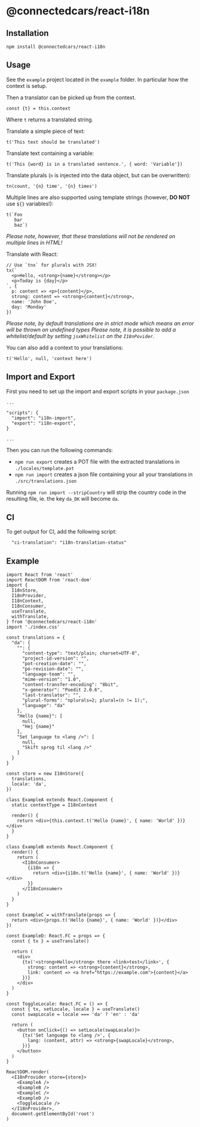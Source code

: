 # @connectedcars/react-i18n

## Installation

`npm install @connectedcars/react-i18n`

## Usage

See the `example` project located in the `example` folder. In particular how the context is setup.

Then a translator can be picked up from the context.

`const {t} = this.context`

Where `t` returns a translated string.

Translate a simple piece of text:

`t('This text should be translated')`

Translate text containing a variable:

`t('This {word} is in a translated sentence.', { word: 'Variable'})`

Translate plurals (`n` is injected into the data object, but can be overwritten):

`tn(count, '{n} time', '{n} times')`

Multiple lines are also supported using template strings (however, **DO NOT** use `${}` variables!):

```
t(`Foo
   bar
   baz`)
```

*Please note, however, that these translations will not be rendered on multiple lines in HTML!*

Translate with React:

```
// Use `tnx` for plurals with JSX!
tx(`
  <p>Hello, <strong>{name}</strong></p>
  <p>Today is {day}</p>
`, {
  p: content => <p>{content}</p>,
  strong: content => <strong>{content}</strong>,
  name: 'John Doe',
  day: 'Monday'
})
```

*Please note, by default translations are in strict mode which means an error will be thrown on undefined types*
*Please note, it is possible to add a whitelist/default by setting `jsxWhitelist` on the `I18nPovider`.*

You can also add a context to your translations:

`t('Hello', null, 'context here')`

## Import and Export

First you need to set up the import and export scripts in your `package.json`
```
...

"scripts": {
  "import": "i18n-import",
  "export": "i18n-export",
}

...
```

Then you can run the following commands:
* `npm run export` creates a POT file with the extracted translations in `./locales/template.pot`
* `npm run import` creates a json file containing your all your translations in `./src/translations.json`

Running `npm run import --stripCountry` will strip the country code in the resulting file, ie. the key `da_DK` will become `da`.

## CI

To get output for CI, add the following script:
```
  "ci-translation": "i18n-translation-status"
```

## Example
```tsx
import React from 'react'
import ReactDOM from 'react-dom'
import {
  I18nStore,
  I18nProvider,
  I18nContext,
  I18nConsumer,
  useTranslate,
  withTranslate,
} from '@connectedcars/react-i18n'
import './index.css'

const translations = {
  "da": {
    "": {
      "content-type": "text/plain; charset=UTF-8",
      "project-id-version": "",
      "pot-creation-date": "",
      "po-revision-date": "",
      "language-team": "",
      "mime-version": "1.0",
      "content-transfer-encoding": "8bit",
      "x-generator": "Poedit 2.0.6",
      "last-translator": "",
      "plural-forms": "nplurals=2; plural=(n != 1);",
      "language": "da"
    },
    "Hello {name}": [
      null,
      "Hej {name}"
    ],
    "Set language to <lang />": [
      null,
      "Skift sprog til <lang />"
    ]
  }
}

const store = new I18nStore({
  translations,
  locale: 'da',
})

class ExampleA extends React.Component {
  static contextType = I18nContext

  render() {
    return <div>{this.context.t('Hello {name}', { name: 'World' })}</div>
  }
}

class ExampleB extends React.Component {
  render() {
    return (
      <I18nConsumer>
        {i18n => {
          return <div>{i18n.t('Hello {name}', { name: 'World' })}</div>
        }}
      </I18nConsumer>
    )
  }
}

const ExampleC = withTranslate(props => {
  return <div>{props.t('Hello {name}', { name: 'World' })}</div>
})

const ExampleD: React.FC = props => {
  const { tx } = useTranslate()

  return (
    <div>
      {tx('<strong>Hello</strong> there <link>test</link>', {
        strong: content => <strong>{content}</strong>,
        link: content => <a href="https://example.com">{content}</a>
      })}
    </div>
  )
}

const ToggleLocale: React.FC = () => {
  const { tx, setLocale, locale } = useTranslate()
  const swapLocale = locale === 'da' ? 'en' : 'da'

  return (
    <button onClick={() => setLocale(swapLocale)}>
      {tx('Set language to <lang />', {
        lang: (content, attr) => <strong>{swapLocale}</strong>,
      })}
    </button>
  )
}

ReactDOM.render(
  <I18nProvider store={store}>
    <ExampleA />
    <ExampleB />
    <ExampleC />
    <ExampleD />
    <ToggleLocale />
  </I18nProvider>,
  document.getElementById('root')
)
```

